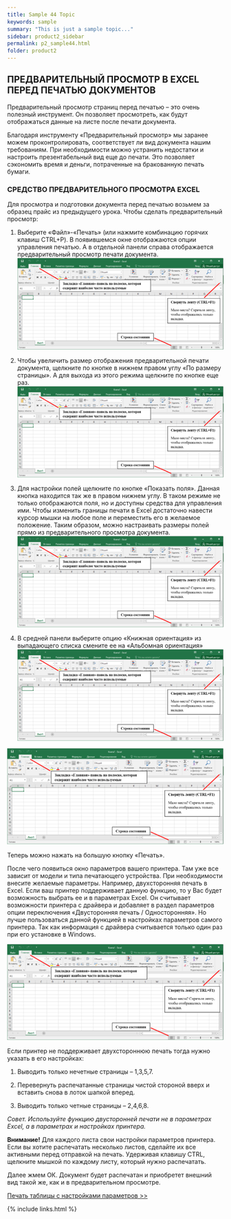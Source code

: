```yaml
---
title: Sample 44 Topic
keywords: sample
summary: "This is just a sample topic..."
sidebar: product2_sidebar
permalink: p2_sample44.html
folder: product2
---
```


## ПРЕДВАРИТЕЛЬНЫЙ ПРОСМОТР В EXCEL ПЕРЕД ПЕЧАТЬЮ ДОКУМЕНТОВ

Предварительный просмотр страниц перед печатью – это очень полезный инструмент. Он позволяет просмотреть, как будут отображаться данные на листе после печати документа.

Благодаря инструменту «Предварительный просмотр» мы заранее можем проконтролировать, соответствует ли вид документа нашим требованиям. При необходимости можно устранить недостатки и настроить презентабельный вид еще до печати. Это позволяет сэкономить время и деньги, потраченные на бракованную печать бумаги.

### СРЕДСТВО ПРЕДВАРИТЕЛЬНОГО ПРОСМОТРА EXCEL

Для просмотра и подготовки документа перед печатью возьмем за образец прайс из предыдущего урока. Чтобы сделать предварительный просмотр:

1. Выберите «Файл»-«Печать» (или нажмите комбинацию горячих клавиш CTRL+P). В появившемся окне отображаются опции управления печатью. А в отдельной панели справа отображается предварительный просмотр печати документа.
    ![картинка](/images/img11.png)

2. Чтобы увеличить размер отображения предварительной печати документа, щелкните по кнопке в нижнем правом углу «По размеру страницы». А для выхода из этого режима щелкните по кнопке еще раз.
    ![картинка](/images/img11.png)

3. Для настройки полей щелкните по кнопке «Показать поля». Данная кнопка находится так же в правом нижнем углу. В таком режиме не только отображаются поля, но и доступны средства для управления ими. Чтобы изменить границы печати в Excel достаточно навести курсор мышки на любое поле и переместить его в желаемое положение. Таким образом, можно настраивать размеры полей прямо из предварительного просмотра документа.
    ![картинка](/images/img11.png)

4. В средней панели выберите опцию «Книжная ориентация» из выпадающего списка смените ее на «Альбомная ориентация»
    ![картинка](/images/img11.png)

![картинка](/images/img11.png)

Теперь можно нажать на большую кнопку «Печать».

После чего появиться окно параметров вашего принтера. Там уже все зависит от модели и типа печатающего устройства. При необходимости внесите желаемые параметры. Например, двухсторонняя печать в Excel. Если ваш принтер поддерживает данную функцию, то у Вас будет возможность выбрать ее и в параметрах Excel. Он считывает возможности принтера с драйвера и добавляет в раздел параметров опции переключения «Двусторонняя печать / Односторонняя». Но лучше пользоваться данной функцией в настройках параметров самого принтера. Так как информация с драйвера считывается только один раз при его установке в Windows.

![картинка](/images/img11.png)

Если принтер не поддерживает двухстороннюю печать тогда нужно указать в его настройках:

1. Выводить только нечетные страницы – 1,3,5,7.

2. Перевернуть распечатанные страницы чистой стороной вверх и вставить снова в лоток шапкой вперед.

3. Выводить только четные страницы – 2,4,6,8.

_Совет. Используйте функцию двусторонней печати не в параметрах Excel, а в параметрах и настройках принтера._

**Внимание!** Для каждого листа свои настройки параметров принтера. Если вы хотите распечатать несколько листов, сделайте их все активными перед отправкой на печать. Удерживая клавишу CTRL, щелкните мышкой по каждому листу, который нужно распечатать.

Далее жмем ОК. Документ будет распечатан и приобретет внешний вид такой же, как и в предварительном просмотре.

[Печать таблицы с настройками параметров >>](p2_sample45.html)

{% include links.html %}

